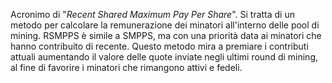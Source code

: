 Acronimo di "*Recent Shared Maximum Pay Per Share*". Si tratta di un metodo per calcolare la remunerazione dei minatori all'interno delle pool di mining. RSMPPS è simile a SMPPS, ma con una priorità data ai minatori che hanno contribuito di recente. Questo metodo mira a premiare i contributi attuali aumentando il valore delle quote inviate negli ultimi round di mining, al fine di favorire i minatori che rimangono attivi e fedeli.